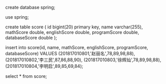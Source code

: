 create database spring;

use spring;

create table score
(
id bigint(20) primary key,
name varchar(255),
mathScore double,
englishScore double,
programScore double,
databaseScore double
);

insert into score(id, name, mathScore, englishScore, programScore, databaseScore)
VALUES (201817010801,'赵丽名',78,89,98,88),
(201817010802,'李三民',87,86,88,90),
(201817010803,'徐辉灿',78,89,98,88),
(201817010804,'李明启',89,85,69,84);

select * from score;